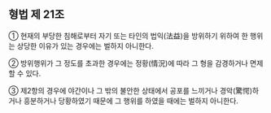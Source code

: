 ## 형법 제 21조

① 현재의 부당한 침해로부터 자기 또는 타인의 법익(法益)을 방위하기 위하여 한 행위는 상당한 이유가 있는 경우에는 벌하지 아니한다.

② 방위행위가 그 정도를 초과한 경우에는 정황(情況)에 따라 그 형을 감경하거나 면제할 수 있다.

③ 제2항의 경우에 야간이나 그 밖의 불안한 상태에서 공포를 느끼거나 경악(驚愕)하거나 흥분하거나 당황하였기 때문에 그 행위를 하였을 때에는 벌하지 아니한다.